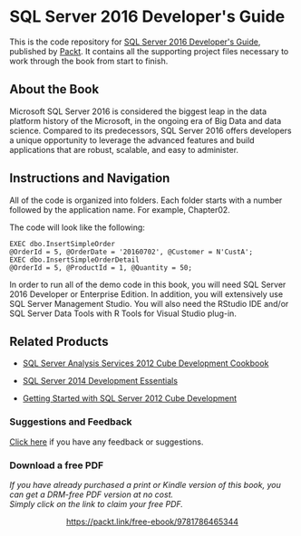 # SQL Server 2016 Developer's Guide
This is the code repository for [SQL Server 2016 Developer's Guide](https://www.packtpub.com/big-data-and-business-intelligence/sql-server-2016-developer-guide?utm_source=github&utm_medium=repository&utm_campaign=9781786465344), published by [Packt](https://www.packtpub.com/?utm_source=github). It contains all the supporting project files necessary to work through the book from start to finish.
## About the Book
Microsoft SQL Server 2016 is considered the biggest leap in the data platform history of the Microsoft, in the ongoing era of Big Data and data science. Compared to its predecessors, SQL Server 2016 offers developers a unique opportunity to leverage the advanced features and build applications that are robust, scalable, and easy to administer.
## Instructions and Navigation
All of the code is organized into folders. Each folder starts with a number followed by the application name. For example, Chapter02.



The code will look like the following:
```
EXEC dbo.InsertSimpleOrder
@OrderId = 5, @OrderDate = '20160702', @Customer = N'CustA';
EXEC dbo.InsertSimpleOrderDetail
@OrderId = 5, @ProductId = 1, @Quantity = 50;
```

In order to run all of the demo code in this book, you will need SQL Server 2016 Developer
or Enterprise Edition. In addition, you will extensively use SQL Server Management Studio.
You will also need the RStudio IDE and/or SQL Server Data Tools with R Tools for Visual
Studio plug-in.

## Related Products
* [SQL Server Analysis Services 2012 Cube Development Cookbook](https://www.packtpub.com/big-data-and-business-intelligence/sql-server-analysis-services-2012-cube-development-cookbook?utm_source=github&utm_medium=repository&utm_campaign=9781849689809)

* [SQL Server 2014 Development Essentials](https://www.packtpub.com/networking-and-servers/sql-server-2014-development-essentials?utm_source=github&utm_medium=repository&utm_campaign=9781782172550)

* [Getting Started with SQL Server 2012 Cube Development](https://www.packtpub.com/big-data-and-business-intelligence/getting-started-sql-server-2012-cube-development?utm_source=github&utm_medium=repository&utm_campaign=9781849689502)

### Suggestions and Feedback
[Click here](https://docs.google.com/forms/d/e/1FAIpQLSe5qwunkGf6PUvzPirPDtuy1Du5Rlzew23UBp2S-P3wB-GcwQ/viewform) if you have any feedback or suggestions.
### Download a free PDF

 <i>If you have already purchased a print or Kindle version of this book, you can get a DRM-free PDF version at no cost.<br>Simply click on the link to claim your free PDF.</i>
<p align="center"> <a href="https://packt.link/free-ebook/9781786465344">https://packt.link/free-ebook/9781786465344 </a> </p>